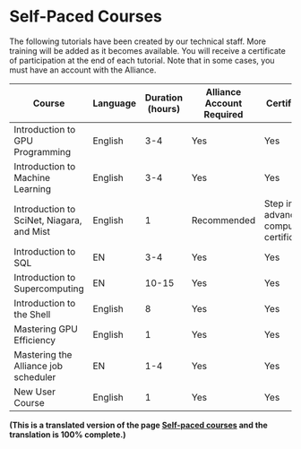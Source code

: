 # Self-Paced Courses

The following tutorials have been created by our technical staff. More training will be added as it becomes available. You will receive a certificate of participation at the end of each tutorial. Note that in some cases, you must have an account with the Alliance.

| Course                                      | Language | Duration (hours) | Alliance Account Required | Certificate | Created By |
|----------------------------------------------|----------|-----------------|---------------------------|-------------|-------------|
| Introduction to GPU Programming             | English   | 3-4             | Yes                        | Yes         | SHARCNET    |
| Introduction to Machine Learning             | English   | 3-4             | Yes                        | Yes         | SHARCNET    |
| Introduction to SciNet, Niagara, and Mist | English   | 1               | Recommended               | Step in advanced computing certification | SciNet      |
| Introduction to SQL                         | EN        | 3-4             | Yes                        | Yes         | SHARCNET    |
| Introduction to Supercomputing              | EN        | 10-15           | Yes                        | Yes         | SHARCNET    |
| Introduction to the Shell                   | English   | 8               | Yes                        | Yes         | SHARCNET    |
| Mastering GPU Efficiency                    | English   | 1               | Yes                        | Yes         | SHARCNET    |
| Mastering the Alliance job scheduler        | EN        | 1-4             | Yes                        | Yes         | SHARCNET    |
| New User Course                             | English   | 1               | Yes                        | Yes         | SHARCNET    |


**(This is a translated version of the page [Self-paced courses](https://docs.alliancecan.ca/mediawiki/index.php/Self-paced_courses) and the translation is 100% complete.)**
